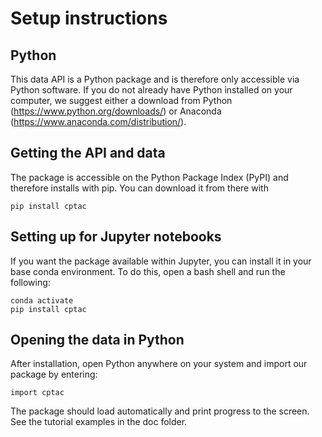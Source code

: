 
# Setup instructions

## Python
This data API is a Python package and is therefore only accessible via Python software. If you do not already have Python installed on your computer, we suggest either a download from Python (https://www.python.org/downloads/) or Anaconda (https://www.anaconda.com/distribution/). 

## Getting the API and data

The package is accessible on the Python Package Index (PyPI) and therefore installs with pip. You can download it from there with

```
pip install cptac
```

## Setting up for Jupyter notebooks
If you want the package available within Jupyter, you can install it in your base conda environment. To do this, open a bash shell and run the following:
```
conda activate
pip install cptac
```

## Opening the data in Python
After installation, open Python anywhere on your system and import our package by entering:

```
import cptac
```

The package should load automatically and print progress to the screen. See the tutorial examples in the doc folder.
